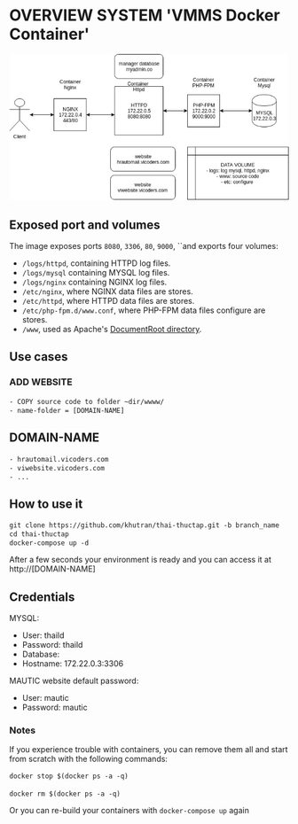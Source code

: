 # OVERVIEW SYSTEM 'VMMS Docker Container'


![Containers](https://github.com/khutran/thai-thuctap/blob/develop/docs/vmms_cloud.jpg)

Exposed port and volumes
----

The image exposes ports `8080`, `3306`, `80`, `9000`, ``and exports four volumes:

* `/logs/httpd`, containing HTTPD log files.
* `/logs/mysql` containing MYSQL log files.
* `/logs/nginx` containing NGINX log files.
* `/etc/nginx`, where NGINX data files are stores.
* `/etc/httpd`, where HTTPD data files are stores.
* `/etc/php-fpm.d/www.conf`, where PHP-FPM data files configure are stores.
* `/www`, used as Apache's [DocumentRoot directory](http://httpd.apache.org/docs/2.4/en/mod/core.html#documentroot).


Use cases
----
### ADD WEBSITE
    - COPY source code to folder ~dir/wwww/
    - name-folder = [DOMAIN-NAME]

DOMAIN-NAME
----
    - hrautomail.vicoders.com
    - viwebsite.vicoders.com
    - ...


How to use it
----

    git clone https://github.com/khutran/thai-thuctap.git -b branch_name
    cd thai-thuctap
    docker-compose up -d
    
After a few seconds your environment is ready and you can access it at http://[DOMAIN-NAME]


Credentials
----

MYSQL:

* User: thaild
* Password: thaild
* Database: 
* Hostname: 172.22.0.3:3306


MAUTIC website default password:

* User: mautic
* Password: mautic


### Notes

If you experience trouble with containers, you can remove them all and start from scratch with the following commands:
```
docker stop $(docker ps -a -q)
 
docker rm $(docker ps -a -q)
```

Or you can re-build your containers with `docker-compose up` again